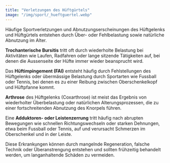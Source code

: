 ```yaml
---
title: "Verletzungen des Hüftgürtels"
image: "/img/sport/_hueftguertel.webp"
---
```


Häufige Sportverletzungen und Abnutzungserscheinungen des Hüftgelenks und Hüftgürtels entstehen durch Über- oder Fehlbelastung sowie natürliche Abnutzung im Alter. 

**Trochanterische Bursitis** tritt oft durch wiederholte Belastung bei Aktivitäten wie Laufen, Radfahren oder lange sitzende Tätigkeiten auf, bei denen die Aussenseite der Hüfte immer wieder beansprucht wird. 

Das **Hüftimpingement (FAI)** entsteht häufig durch Fehlstellungen des Hüftgelenks oder übermässige Belastung durch Sportarten wie Fussball oder Tennis, bei denen es zu einer Reibung zwischen Oberschenkelkopf und Hüftpfanne kommt. 

**Arthrose** des Hüftgelenks (Coxarthrose) ist meist das Ergebnis von wiederholter Überbelastung oder natürlichen Alterungsprozessen, die zu einer fortschreitenden Abnutzung des Knorpels führen. 

Eine **Adduktoren- oder Leistenzerrung** tritt häufig nach abrupten Bewegungen wie schnellen Richtungswechseln oder starken Dehnungen, etwa beim Fussball oder Tennis, auf und verursacht Schmerzen im Oberschenkel und in der Leiste. 

Diese Erkrankungen können durch mangelnde Regeneration, falsche Technik oder Überanstrengung entstehen und sollten frühzeitig behandelt werden, um langanhaltende Schäden zu vermeiden.
